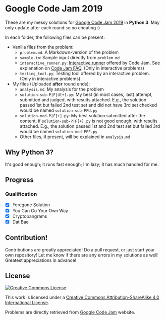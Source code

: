 # Google Code Jam 2019
These are my messy solutions for [Google Code Jam 2019](https://codingcompetitions.withgoogle.com/codejam/schedule) in **Python 3**. May only update after each round so no cheating :)

In each folder, the following files can be present:
* Vanilla files from the problem:
  * `problem.md`: A Markdown-version of the problem
  * `sample.in`: Sample input directly from `problem.md`
  * `interactive_runner.py`: [Interactive runner](https://storage.googleapis.com/coding-competitions.appspot.com/interactive_runner.py) offered by Code Jam. See explanation on [Code Jam FAQ](https://codingcompetitions.withgoogle.com/codejam/faq). (Only in interactive problems)
  * `testing_tool.py`: Testing tool offered by an interactive problem. (Only in interactive problems)
* My files (Uploaded **after** round ends):
  * `analysis.md`: My analysis for the problem
  * `solution-sub-P|F|U[+].py`: My best (in most cases, last) attempt, submitted and judged, with results attached. E.g., the solution passed 1st but failed 2nd test set and did not have 3rd set checked would be named `solution-sub-PFU.py`
  * `solution-mod-P|F[+].py`: My best solution submitted after the content, if `solution-sub-P|F[+].py` is not good enough, with results attached. E.g., the solution passed 1st and 2nd test set but failed 3rd would be named `solution-mod-PPF.py`
  * Other files, if present, will be explained in `analysis.md`

## Why Python 3?
It's good enough; it runs fast enough; I'm lazy; it has much handled for me.

## Progress

### Qualification
- [x] Foregone Solution
- [x] You Can Go Your Own Way
- [x] Cryptopangrams
- [x] Dat Bae

<!-- ### 1A
- [ ] -->

## Contribution!
Contributions are greatly appreciated! Do a pull request, or just start your own repository! Let me know if there are any errors in my solutions as well! Greatest appreciations in advance!

## License
[![Creative Commons License](https://i.creativecommons.org/l/by-sa/4.0/88x31.png)](http://creativecommons.org/licenses/by-sa/4.0/)

This work is licensed under a [Creative Commons Attribution-ShareAlike 4.0 International License](http://creativecommons.org/licenses/by-sa/4.0/).

Problems are directly retrieved from [Google Code Jam](https://codingcompetitions.withgoogle.com/codejam) website.
